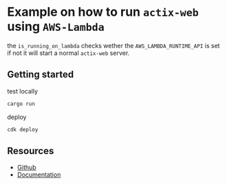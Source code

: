 # Example on how to run `actix-web` using `AWS-Lambda`

the `is_running_on_lambda` checks wether the `AWS_LAMBDA_RUNTIME_API` is set if not it will start a normal `actix-web` server.


## Getting started

test locally

```bash
cargo run
```

deploy

```bash
cdk deploy
```

## Resources

* [Github](https://github.com/hanabu/lambda-web)
* [Documentation](https://docs.rs/lambda-web/0.1.6/lambda_web/)

